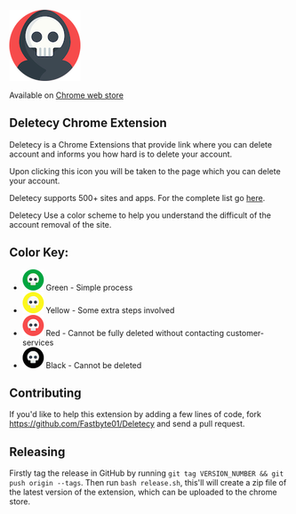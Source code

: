 ![](img/icon_128.png)


Available on <a href="https://chrome.google.com/webstore/detail/deletecy/cmfhjkelngkmihedfejfoabanbdahbcm">Chrome web store</a>


## Deletecy Chrome Extension

Deletecy is a Chrome Extensions that provide link where you can delete account and informs you how hard is to delete your account.

Upon clicking this icon you will be taken to the page which you can delete your account.

Deletecy supports 500+ sites and apps. For the complete list go [here](https://github.com/Fastbyte01/Deletecy/wiki/List-of-supported-sites-and-apps).

Deletecy Use a color scheme to help you understand the difficult of the account removal of the site.


## Color Key:
* ![](img/icon_easy_38.png) Green - Simple process
* ![](img/icon_medium_38.png) Yellow - Some extra steps involved
* ![](img/icon_hard_38.png) Red - Cannot be fully deleted without contacting customer-services
* ![](img/icon_impossible_38.png) Black - Cannot be deleted

## Contributing

If you'd like to help this extension by adding a few lines of code, fork https://github.com/Fastbyte01/Deletecy and send a pull request.

## Releasing

Firstly tag the release in GitHub by running `git tag VERSION_NUMBER && git push origin --tags`. Then run `bash release.sh`, this'll will create a zip file of the latest version of the extension, which can be uploaded to the chrome store.
